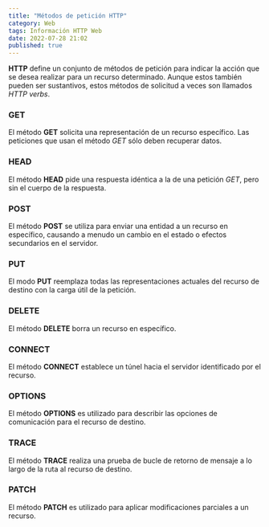 ```yaml
---
title: "Métodos de petición HTTP"
category: Web
tags: Información HTTP Web
date: 2022-07-28 21:02
published: true
---
```


**HTTP** define un conjunto de métodos de petición para indicar la acción que se desea realizar para un recurso determinado. Aunque estos también pueden ser sustantivos, estos métodos de solicitud a veces son llamados *HTTP verbs*.

### GET

El método **GET** solicita una representación de un recurso específico. Las peticiones que usan el método *GET* sólo deben recuperar datos.

### HEAD

El método **HEAD** pide una respuesta idéntica a la de una petición *GET*, pero sin el cuerpo de la respuesta.

### POST

El método **POST** se utiliza para enviar una entidad a un recurso en específico, causando a menudo un cambio en el estado o efectos secundarios en el servidor.

### PUT

El modo **PUT** reemplaza todas las representaciones actuales del recurso de destino con la carga útil de la petición.

### DELETE

El método **DELETE** borra un recurso en específico.

### CONNECT

El método **CONNECT** establece un túnel hacia el servidor identificado por el recurso.

### OPTIONS

El método **OPTIONS** es utilizado para describir las opciones de comunicación para el recurso de destino.

### TRACE

El método **TRACE** realiza una prueba de bucle de retorno de mensaje a lo largo de la ruta al recurso de destino.

### PATCH

El método **PATCH** es utilizado para aplicar modificaciones parciales a un recurso.
